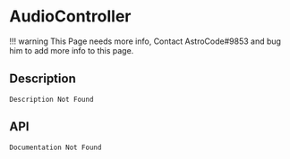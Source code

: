 # AudioController

!!! warning
    This Page needs more info, Contact AstroCode#9853 and bug him to add more info to this page.

## Description

    Description Not Found

## API

    Documentation Not Found
